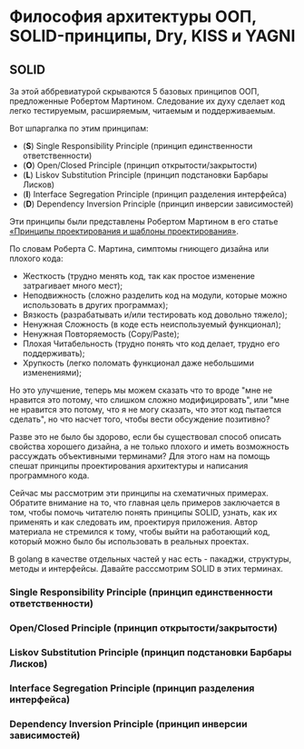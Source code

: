 # Философия архитектуры ООП, SOLID-принципы, Dry, KISS и YAGNI

## SOLID

За этой аббревиатурой скрываются 5 базовых принципов ООП, предложенные Робертом Мартином. Следование их духу сделает код легко тестируемым, расширяемым, читаемым и поддерживаемым.

Вот шпаргалка по этим принципам:

- (__S__) Single Responsibility Principle (принцип единственности ответственности)
- (__O__) Open/Closed Principle (принцип открытости/закрытости)
- (__L__) Liskov Substitution Principle (принцип подстановки Барбары Лисков)
- (__I__) Interface Segregation Principle (принцип разделения интерфейса) 
- (__D__) Dependency Inversion Principle (принцип инверсии зависимостей) 

Эти принципы были представлены Робертом Мартином в его статье [«Принципы проектирования и шаблоны проектирования»](https://web.archive.org/web/20150906155800/http://www.objectmentor.com/resources/articles/Principles_and_Patterns.pdf).

По словам Роберта С. Мартина, симптомы гниющего дизайна или плохого кода:

- Жесткость (трудно менять код, так как простое изменение затрагивает много мест);
- Неподвижность (сложно разделить код на модули, которые можно использовать в других программах);
- Вязкость (разрабатывать и/или тестировать код довольно тяжело);
- Ненужная Сложность (в коде есть неиспользуемый функционал);
- Ненужная Повторяемость (Copy/Paste);
- Плохая Читабельность (трудно понять что код делает, трудно его поддерживать);
- Хрупкость (легко поломать функционал даже небольшими изменениями);

Но это улучшение, теперь мы можем сказать что то вроде "мне не нравится это потому, что слишком сложно модифицировать", или "мне не нравится это потому, что я не могу сказать, что этот код пытается сделать", но что насчет того, чтобы вести обсуждение позитивно?

Разве это не было бы здорово, если бы существовал способ описать свойства хорошего дизайна, а не только плохого и иметь возможность рассуждать объективными терминами? Для этого нам на помощь спешат принципы проектирования архитектуры и написания программного кода.

Сейчас мы рассмотрим эти принципы на схематичных примерах. Обратите внимание на то, что главная цель примеров заключается в том, чтобы помочь читателю понять принципы SOLID, узнать, как их применять и как следовать им, проектируя приложения. Автор материала не стремился к тому, чтобы выйти на работающий код, который можно было бы использовать в реальных проектах.

В golang в качестве отдельных частей у нас есть - пакаджи, структуры, методы и интерфейсы. Давайте расссмотрим SOLID в этих терминах.

### Single Responsibility Principle (принцип единственности ответственности)


### Open/Closed Principle (принцип открытости/закрытости)


### Liskov Substitution Principle (принцип подстановки Барбары Лисков)


### Interface Segregation Principle (принцип разделения интерфейса) 


### Dependency Inversion Principle (принцип инверсии зависимостей) 


